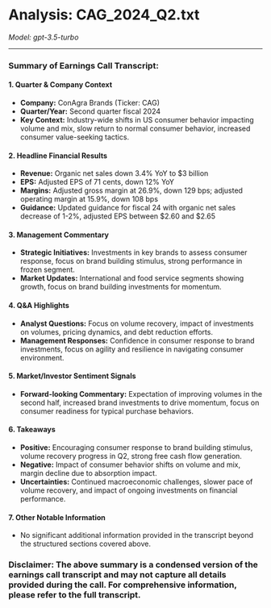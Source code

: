 # Analysis: CAG_2024_Q2.txt

*Model: gpt-3.5-turbo*

---

### Summary of Earnings Call Transcript:

#### 1. **Quarter & Company Context**
- **Company:** ConAgra Brands (Ticker: CAG)
- **Quarter/Year:** Second quarter fiscal 2024
- **Key Context:** Industry-wide shifts in US consumer behavior impacting volume and mix, slow return to normal consumer behavior, increased consumer value-seeking tactics.

#### 2. **Headline Financial Results**
- **Revenue:** Organic net sales down 3.4% YoY to $3 billion
- **EPS:** Adjusted EPS of 71 cents, down 12% YoY
- **Margins:** Adjusted gross margin at 26.9%, down 129 bps; adjusted operating margin at 15.9%, down 108 bps
- **Guidance:** Updated guidance for fiscal 24 with organic net sales decrease of 1-2%, adjusted EPS between $2.60 and $2.65

#### 3. **Management Commentary**
- **Strategic Initiatives:** Investments in key brands to assess consumer response, focus on brand building stimulus, strong performance in frozen segment.
- **Market Updates:** International and food service segments showing growth, focus on brand building investments for momentum.

#### 4. **Q&A Highlights**
- **Analyst Questions:** Focus on volume recovery, impact of investments on volumes, pricing dynamics, and debt reduction efforts.
- **Management Responses:** Confidence in consumer response to brand investments, focus on agility and resilience in navigating consumer environment.

#### 5. **Market/Investor Sentiment Signals**
- **Forward-looking Commentary:** Expectation of improving volumes in the second half, increased brand investments to drive momentum, focus on consumer readiness for typical purchase behaviors.

#### 6. **Takeaways**
- **Positive:** Encouraging consumer response to brand building stimulus, volume recovery progress in Q2, strong free cash flow generation.
- **Negative:** Impact of consumer behavior shifts on volume and mix, margin decline due to absorption impact.
- **Uncertainties:** Continued macroeconomic challenges, slower pace of volume recovery, and impact of ongoing investments on financial performance.

#### 7. **Other Notable Information**
- No significant additional information provided in the transcript beyond the structured sections covered above.

### Disclaimer: The above summary is a condensed version of the earnings call transcript and may not capture all details provided during the call. For comprehensive information, please refer to the full transcript.